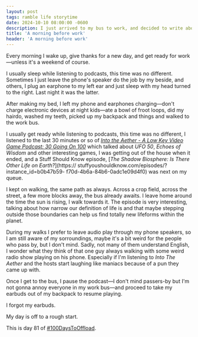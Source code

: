 ```yaml
---
layout: post
tags: ramble life storytime
date: 2024-10-10 08:00:00 -0600
description: I just arrived to my bus to work, and decided to write about how my morning started today 
title: 'A morning before work'
header: 'A morning before work'
---
```


Every morning I wake up, give thanks for a new day, and get ready for work—unless it's a weekend of course.

I usually sleep while listening to podcasts, this time was no different. Sometimes I just leave the phone's speaker do the job by my beside, and others, I plug an earphone to my left ear and just sleep with my head turned to the right. Last night it was the latter.

After making my bed, I left my phone and earphones charging—don't charge electronic devices at night kids—ate a bowl of froot loops, did my hairdo, washed my teeth, picked up my backpack and things and walked to the work bus.

I usually get ready while listening to podcasts, this time was no different, I listened to the last 30 minutes or so of [*Into the Aether - A Low Key Video Game Podcast: 30 Going On 100*](https://intothecast.transistor.fm/episodes/30-going-on-100-feat-ufo-50-the-legend-of-zelda-echoes-of-wisdom-monster-rancher-dx-1-2-and-romancing-saga-2-remake) which talked about *UFO 50*, *Echoes of Wisdom*  and other interesting games, I was getting out of the house when it ended, and a Stuff Should Know episode, [*The Shadow Biosphere: Is There Other Life on Earth?*](https:// stuffyoushouldknow.com/episodes/?instance_id=b0b47b59- f70d-4b6a-84b6-0adc1e09d4f0) was next on my queue.

I kept on walking, the same path as always. Across a crop field, across the street, a few more blocks away, the bus already awaits. I leave home around the time the sun is rising, I walk towards it. The episode is very interesting, talking about how narrow our definition of life is and that maybe stepping outside those boundaries can help us find totally new lifeforms within the planet.

During my walks I prefer to leave audio play through my phone speakers, so I am still aware of my sorroundings, maybe it's a bit weird for the people who pass by, but I don't mind. Sadly, not many of them understand English, I wonder what they think of that one guy always walking with some weird radio show playing on his phone. Especially if I'm listening to *Into The Aether*  and the hosts start laughing like maniacs because of a pun they came up with.

Once I get to the bus, I pause the podcast—I don't mind passers-by but I'm not gonna annoy everyone in my work bus—and proceed to take my earbuds out of my backpack to resume playing.

I forgot my earbuds.

My day is off to a rough start.

This is day 81 of [#100DaysToOffload](https://100daystooffload.com).